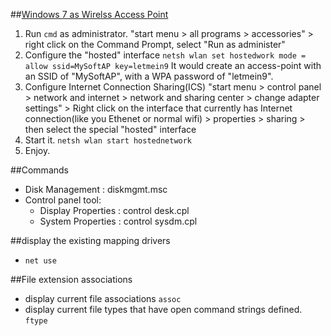 ##[Windows 7 as Wirelss Access Point][1]
  1. Run `cmd` as administrator.
     "start menu > all programs > accessories" > right click on the Command Prompt, select "Run as administer"
  2. Configure the "hosted" interface
     `netsh wlan set hostedwork mode = allow ssid=MySoftAP key=letmein9`
     It would create an access-point with an SSID of "MySoftAP", with a WPA password of "letmein9".
  3. Configure Internet Connection Sharing(ICS)
     "start menu > control panel > network and internet > network and sharing center > change adapter settings" >
     Right click on the interface that currently has Internet connection(like you Ethenet or normal wifi) > properties > sharing >
     then select the special "hosted" interface
  4. Start it.
     `netsh wlan start hostednetwork`
  5. Enjoy.


##Commands
  - Disk Management       : diskmgmt.msc
  - Control panel tool:
    - Display Properties  : control desk.cpl
    - System Properties   : control sysdm.cpl

##display the existing mapping drivers
  - `net use`

##File extension associations
  - display current file associations
    `assoc` 
  - display current file types that have open command strings defined.
    `ftype`
    




  [1]:http://blog.erratasec.com/2009/11/windows-7-includes-soft-ap.html#.UyufqVfpDzI
  [2]:http://www.ishanarora.com/2009/07/29/windows-7-as-a-wireless-access-point/
